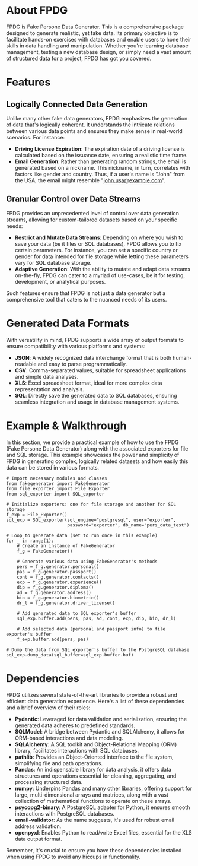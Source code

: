 # About FPDG
FPDG is Fake Persone Data Generator. This is a comprehensive package designed to generate realistic, yet fake data. Its primary objective is to facilitate hands-on exercises with databases and enable users to hone their skills in data handling and manipulation. Whether you're learning database management, testing a new database design, or simply need a vast amount of structured data for a project, FPDG has got you covered.

# Features

## Logically Connected Data Generation
Unlike many other fake data generators, FPDG emphasizes the generation of data that's logically coherent. It understands the intricate relations between various data points and ensures they make sense in real-world scenarios. For instance:

- **Driving License Expiration**: The expiration date of a driving license is calculated based on the issuance date, ensuring a realistic time frame.
- **Email Generation**: Rather than generating random strings, the email is generated based on a nickname. This nickname, in turn, correlates with factors like gender and country. Thus, if a user's name is "John" from the USA, the email might resemble "john.usa@example.com".

## Granular Control over Data Streams
FPDG provides an unprecedented level of control over data generation streams, allowing for custom-tailored datasets based on your specific needs:

- **Restrict and Mutate Data Streams**: Depending on where you wish to save your data (be it files or SQL databases), FPDG allows you to fix certain parameters. For instance, you can set a specific country or gender for data intended for file storage while letting these parameters vary for SQL database storage.
- **Adaptive Generation**: With the ability to mutate and adapt data streams on-the-fly, FPDG can cater to a myriad of use-cases, be it for testing, development, or analytical purposes.

Such features ensure that FPDG is not just a data generator but a comprehensive tool that caters to the nuanced needs of its users.

# Generated Data Formats
With versatility in mind, FPDG supports a wide array of output formats to ensure compatibility with various platforms and systems:

- **JSON**: A widely recognized data interchange format that is both human-readable and easy to parse programmatically.
- **CSV**: Comma-separated values, suitable for spreadsheet applications and simple data analyses.
- **XLS**: Excel spreadsheet format, ideal for more complex data representation and analysis.
- **SQL**: Directly save the generated data to SQL databases, ensuring seamless integration and usage in database management systems.

# Example & Walkthrough
In this section, we provide a practical example of how to use the FPDG (Fake Persone Data Generator) along with the associated exporters for file and SQL storage. This example showcases the power and simplicity of FPDG in generating complex, logically related datasets and how easily this data can be stored in various formats.

```
# Import necessary modules and classes
from fakegenerator import FakeGenerator
from file_exporter import File_Exporter
from sql_exporter import SQL_exporter

# Initialize exporters: one for file storage and another for SQL storage
f_exp = File_Exporter()
sql_exp = SQL_exporter(sql_engine="postgresql", user="exporter", 
                       password="exporter", db_name="pers_data_test")

# Loop to generate data (set to run once in this example)
for _ in range(1):
    # Create an instance of FakeGenerator
    f_g = FakeGenerator()
    
    # Generate various data using FakeGenerator's methods
    pers = f_g.generator.personal()
    pas = f_g.generator.passport()
    cont = f_g.generator.contacts()
    exp = f_g.generator.experience()
    dip = f_g.generator.diploma()
    ad = f_g.generator.address()
    bio = f_g.generator.biometric()
    dr_l = f_g.generator.driver_license()
    
    # Add generated data to SQL exporter's buffer
    sql_exp.buffer.add(pers, pas, ad, cont, exp, dip, bio, dr_l)
    
    # Add selected data (personal and passport info) to file exporter's buffer
    f_exp.buffer.add(pers, pas)

# Dump the data from SQL exporter's buffer to the PostgreSQL database
sql_exp.dump_data(sql_buffer=sql_exp.buffer.buf)
```

# Dependencies
FPDG utilizes several state-of-the-art libraries to provide a robust and efficient data generation experience. Here's a list of these dependencies and a brief overview of their roles:

- **Pydantic**: Leveraged for data validation and serialization, ensuring the generated data adheres to predefined standards.
- **SQLModel**: A bridge between Pydantic and SQLAlchemy, it allows for ORM-based interactions and data modeling.
- **SQLAlchemy**: A SQL toolkit and Object-Relational Mapping (ORM) library, facilitates interactions with SQL databases.
- **pathlib**: Provides an Object-Oriented interface to the file system, simplifying file and path operations.
- **Pandas**: An indispensable library for data analysis, it offers data structures and operations essential for cleaning, aggregating, and processing structured data.
- **numpy**: Underpins Pandas and many other libraries, offering support for large, multi-dimensional arrays and matrices, along with a vast collection of mathematical functions to operate on these arrays.
- **psycopg2-binary**: A PostgreSQL adapter for Python, it ensures smooth interactions with PostgreSQL databases.
- **email-validator**: As the name suggests, it's used for robust email address validation.
- **openpyxl**: Enables Python to read/write Excel files, essential for the XLS data output format.

Remember, it's crucial to ensure you have these dependencies installed when using FPDG to avoid any hiccups in functionality.
